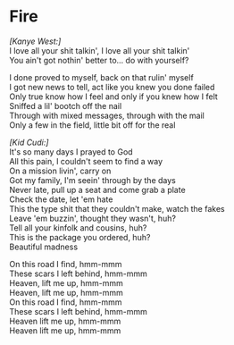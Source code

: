# Fire

_[Kanye West:]_  
I love all your shit talkin', I love all your shit talkin'  
You ain't got nothin' better to… do with yourself?  

I done proved to myself, back on that rulin' myself  
I got new news to tell, act like you knew you done failed  
Only true know how I feel and only if you knew how I felt  
Sniffed a lil' bootch off the nail  
Through with mixed messages, through with the mail  
Only a few in the field, little bit off for the real  

_[Kid Cudi:]_  
It's so many days I prayed to God  
All this pain, I couldn't seem to find a way  
On a mission livin', carry on  
Got my family, I'm seein' through by the days  
Never late, pull up a seat and come grab a plate  
Check the date, let 'em hate  
This the type shit that they couldn't make, watch the fakes  
Leave 'em buzzin', thought they wasn't, huh?  
Tell all your kinfolk and cousins, huh?  
This is the package you ordered, huh?  
Beautiful madness  

On this road I find, hmm-mmm  
These scars I left behind, hmm-mmm  
Heaven, lift me up, hmm-mmm  
Heaven, lift me up, hmm-mmm  
On this road I find, hmm-mmm  
These scars I left behind, hmm-mmm  
Heaven lift me up, hmm-mmm  
Heaven lift me up, hmm-mmm
